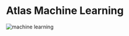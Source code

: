 # Atlas Machine Learning
![machine learning](https://github.com/user-attachments/assets/89a912ce-adf0-4a9c-820f-77106341f8b2)
